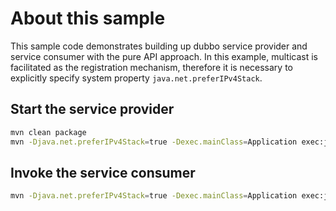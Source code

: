 # About this sample

This sample code demonstrates building up dubbo service provider and service consumer with the pure API approach. In this example, multicast is facilitated as the registration mechanism, therefore it is necessary to explicitly specify system property `java.net.preferIPv4Stack`.

## Start the service provider

```bash
mvn clean package
mvn -Djava.net.preferIPv4Stack=true -Dexec.mainClass=Application exec:java
```

## Invoke the service consumer

```bash
mvn -Djava.net.preferIPv4Stack=true -Dexec.mainClass=Application exec:java
```